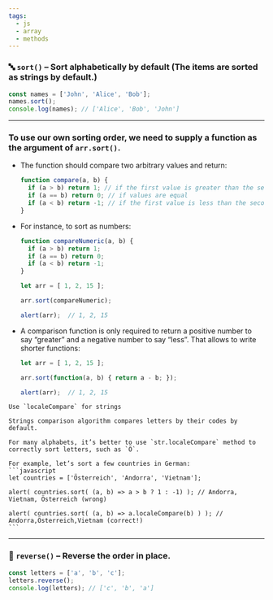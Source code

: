 ```yaml
---
tags:
  - js
  - array
  - methods
---
```


### 🔤 **`sort()`** – Sort alphabetically by default (The items are sorted as strings by default.)

```javascript
const names = ['John', 'Alice', 'Bob'];
names.sort();
console.log(names); // ['Alice', 'Bob', 'John']
```

---

### To use our own sorting order, we need to supply a function as the argument of `arr.sort()`.

- The function should compare two arbitrary values and return:
	```js
	function compare(a, b) {
	  if (a > b) return 1; // if the first value is greater than the second
	  if (a == b) return 0; // if values are equal
	  if (a < b) return -1; // if the first value is less than the second
	}
	```

- For instance, to sort as numbers:
	```js
	function compareNumeric(a, b) {
	  if (a > b) return 1;
	  if (a == b) return 0;
	  if (a < b) return -1;
	}
	
	let arr = [ 1, 2, 15 ];
	
	arr.sort(compareNumeric);
	
	alert(arr);  // 1, 2, 15
	```

- A comparison function is only required to return a positive number to say “greater” and a negative number to say “less”. That allows to write shorter functions:
	```javascript
	let arr = [ 1, 2, 15 ];
	
	arr.sort(function(a, b) { return a - b; });
	
	alert(arr);  // 1, 2, 15
	```

````ad-info
Use `localeCompare` for strings

Strings comparison algorithm compares letters by their codes by default.

For many alphabets, it’s better to use `str.localeCompare` method to correctly sort letters, such as `Ö`.

For example, let’s sort a few countries in German:
```javascript
let countries = ['Österreich', 'Andorra', 'Vietnam'];

alert( countries.sort( (a, b) => a > b ? 1 : -1) ); // Andorra, Vietnam, Österreich (wrong)

alert( countries.sort( (a, b) => a.localeCompare(b) ) ); // Andorra,Österreich,Vietnam (correct!)
```
````

---

### 🔁 **`reverse()`** – Reverse the order **in place**.

```javascript
const letters = ['a', 'b', 'c'];
letters.reverse();
console.log(letters); // ['c', 'b', 'a']
```
